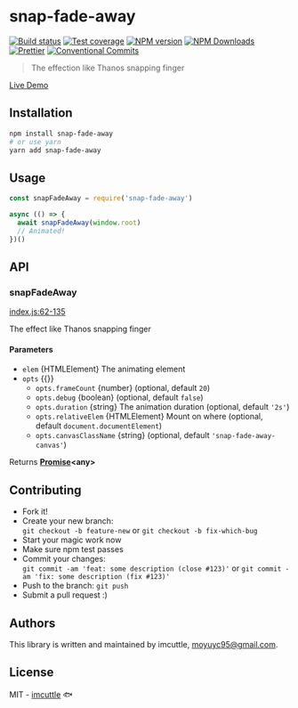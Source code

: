 # snap-fade-away

[![Build status](https://img.shields.io/travis/imcuttle/snap-fade-away/master.svg?style=flat-square)](https://travis-ci.org/imcuttle/snap-fade-away)
[![Test coverage](https://img.shields.io/codecov/c/github/imcuttle/snap-fade-away.svg?style=flat-square)](https://codecov.io/github/imcuttle/snap-fade-away?branch=master)
[![NPM version](https://img.shields.io/npm/v/snap-fade-away.svg?style=flat-square)](https://www.npmjs.com/package/snap-fade-away)
[![NPM Downloads](https://img.shields.io/npm/dm/snap-fade-away.svg?style=flat-square&maxAge=43200)](https://www.npmjs.com/package/snap-fade-away)
[![Prettier](https://img.shields.io/badge/code_style-prettier-ff69b4.svg?style=flat-square)](https://prettier.io/)
[![Conventional Commits](https://img.shields.io/badge/Conventional%20Commits-1.0.0-yellow.svg?style=flat-square)](https://conventionalcommits.org)

> The effection like Thanos snapping finger

[Live Demo](http://imcuttle.github.io/snap-fade-away)

## Installation

```bash
npm install snap-fade-away
# or use yarn
yarn add snap-fade-away
```

## Usage

```javascript
const snapFadeAway = require('snap-fade-away')

async (() => {
  await snapFadeAway(window.root)
  // Animated!
})()

```

## API

<!-- Generated by documentation.js. Update this documentation by updating the source code. -->

### snapFadeAway

[index.js:62-135](https://github.com/imcuttle/snap-fade-away/blob/3db569a986d8032bb62f83cd51b2a2599304287c/index.js#L62-L135 "Source code on GitHub")

The effect like Thanos snapping finger

#### Parameters

-   `elem`  {HTMLElement} The animating element
-   `opts`  {{}}
    -   `opts.frameCount`  {number} (optional, default `20`)
    -   `opts.debug`  {boolean} (optional, default `false`)
    -   `opts.duration`  {string} The animation duration (optional, default `'2s'`)
    -   `opts.relativeElem`  {HTMLElement} Mount on where (optional, default `document.documentElement`)
    -   `opts.canvasClassName`  {string} (optional, default `'snap-fade-away-canvas'`)

Returns **[Promise](https://developer.mozilla.org/docs/Web/JavaScript/Reference/Global_Objects/Promise)&lt;any>** 

## Contributing

-   Fork it!
-   Create your new branch:  
    `git checkout -b feature-new` or `git checkout -b fix-which-bug`
-   Start your magic work now
-   Make sure npm test passes
-   Commit your changes:  
    `git commit -am 'feat: some description (close #123)'` or `git commit -am 'fix: some description (fix #123)'`
-   Push to the branch: `git push`
-   Submit a pull request :)

## Authors

This library is written and maintained by imcuttle, <a href="mailto:moyuyc95@gmail.com">moyuyc95@gmail.com</a>.

## License

MIT - [imcuttle](https://github.com/imcuttle) 🐟
